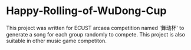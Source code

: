 # Happy-Rolling-of-WuDong-Cup
This project was written for ECUST arcaea competition named '舞动杯' to generate a song for each group randomly to compete. This project is also suitable in other music game competiton.
